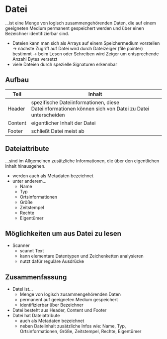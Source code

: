 # Datei

...ist eine Menge von logisch zusammengehörenden  Daten, die auf einem geeigneten Medium permanent gespeichert werden und über einen Bezeichner identifizierbar sind.

- Dateien kann man sich als Arrays auf einem Speichermedium vorstellen
  -> nächste Zugriff auf Datei wird durch Dateizeiger (file pointer) bestimmt
  -> beim Lesen oder Schreiben wird Zeiger um entsprechende Anzahl Bytes versetzt
- viele Dateien durch spezielle Signaturen erkennbar

## Aufbau

| Teil    | Inhalt                                                                                                |
|---------|-------------------------------------------------------------------------------------------------------|
| Header  | spezifische Dateiinformationen, diese Dateiinformationen können sich von Datei zu Datei unterscheiden |
| Content | eigentlicher Inhalt der Datei                                                                         |
| Footer  | schließt Datei meist ab                                                                               |

## Dateiattribute

...sind im Allgemeinen zusätzliche Informationen, die über den eigentlichen Inhalt hinausgehen.

- werden auch als Metadaten bezeichnet
- unter anderem...
  - Name
  - Typ
  - Ortsinformationen
  - Größe
  - Zeitstempel
  - Rechte
  - Eigentümer

## Möglichkeiten um aus Datei zu lesen

- Scanner
  - scannt Text
  - kann elementare Datentypen und Zeichenketten analysieren
  - nutzt dafür reguläre Ausdrücke

## Zusammenfassung

- Datei ist...
  - Menge von logisch zusammengehörenden Daten
  - permanent auf geeigneten Medium gespeichert
  - identifizierbar über Bezeichner
- Datei besteht aus Header, Content und Footer
- Datei hat Dateiattribute
  - auch als Metadaten bezeichnet
  - neben Dateiinhalt zusätzliche Infos wie: Name, Typ, Ortsinformationen, Größe, Zeitstempel, Rechte, Eigentümer
